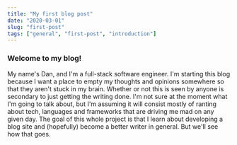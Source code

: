 ```yaml
---
title: "My first blog post"
date: "2020-03-01"
slug: "first-post"
tags: ["general", "first-post", "introduction"]
---
```


### Welcome to my blog!
My name's Dan, and I'm a full-stack software engineer. I'm starting this blog
because I want a place to empty my thoughts and opinions somewhere so that they aren't 
stuck in my brain. Whether or not this is seen by anyone is secondary to just getting 
the writing done. I'm not sure at the moment what I'm going to talk about, but I'm 
assuming it will consist mostly of ranting about tech, languages and frameworks that
are driving me mad on any given day. The goal of this whole project is that I learn 
about developing a blog site and (hopefully) become a better writer in general. But
we'll see how that goes.
